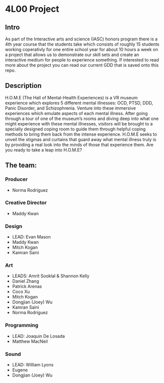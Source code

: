 # 4L00 Project

## Intro
As part of the Interactive arts and science (IASC) honors program there is a 4th year course that the students take which consists of roughly 15 students working coperativly for one entire school year for about 10 hours a week on a project that allows us to demonstrate our skill sets and create an interactive medium for people to experience something. If interested to read more about the project you can read our current GDD that is saved onto this repo.

## Description
H.O.M.E (The Hall of Mental-Health Experiences) is a VR museum experience which explores 5 different mental illnesses: OCD, PTSD, DDD, Panic Disorder, and Schizophrenia. Venture into these immersive experiences which emulate aspects of each mental illness. After going through a tour of one of the museum’s rooms and diving deep into what one might experience with these mental illnesses, visitors will be brought to a specially designed coping room to guide them through helpful coping methods to bring them back from the intense experience. H.O.M.E seeks to unveil the stigmas and curtains that guard away what mental illness truly is by providing a real look into the minds of those that experience them. Are you ready to take a leap into H.O.M.E?

## The team:

### Producer
 - Norma Rodriguez
### Creative Director
 - Maddy Kwan
### Design
 - LEAD: Evan Mason
 - Maddy Kwan
 - Mitch Kogan
 - Kamran Saini
### Art
 - LEADS: Amrit Sooklal & Shannon Kelly
 - Daniel Zhang
 - Patrick Arenas
 - Coco Xu
 - Mitch Kogan
 - Dongjian (Joey) Wu
 - Kamran Saini
 - Norma Rodriguez
### Programming
 - LEAD: Joaquin De Losada
 - Matthew MacNeil
### Sound
 - LEAD: William Lyons
 - Eugene
 - Dongjian (Joey) Wu
